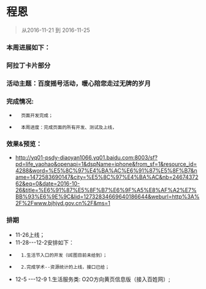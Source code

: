 # 程恩

> 从2016-11-21 到 2016-11-25

### 本周进展如下： 

###  阿拉丁卡片部分

### 活动主题：百度摇号活动，暖心陪您走过无牌的岁月
    

### 完成情况:

*       页面开发完成；
*       本周进度：完成页面的所有开发、测试及上线，
    
### 效果&预览：

*    http://yq01-psdy-diaoyan1066.yq01.baidu.com:8003/sf?pd=life_yaohao&openapi=1&dspName=iphone&from_sf=1&resource_id=4288&word=%E5%8C%97%E4%BA%AC%E6%91%87%E5%8F%B7&name=1472583690147&city=%E5%8C%97%E4%BA%AC&nb=2467437262&eq=0&date=2016-10-26&title=%E6%91%87%E5%8F%B7%E6%9F%A5%E8%AF%A2%E7%BB%93%E6%9E%9C&lid=12732834669640186644&weburl=http%3A%2F%2Fwww.bjhjyd.gov.cn%2F&ms=1

### 排期
*   11-26上线；
*   11-28---12-2安排如下：
*       1.生活节入口的开发（UE图目前未给到）；
*       2.完成学术--资源统计的上线，接口已给；
*   12-5 ---12-9
        1.生活服务类:  O2O方向黄页信息版（接入百姓网）;








